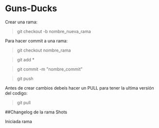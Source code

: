 # Guns-Ducks

Crear una rama:
>git checkout -b nombre_nueva_rama

Para hacer commit a una rama:

>git checkout nombre_rama

>git add *

>git commit -m "nombre_commit"

>git push

Antes de crear cambios debeís hacer un PULL para tener la ultima versión del codigo:

>git pull

##Changelog de la rama Shots

Iniciada rama


